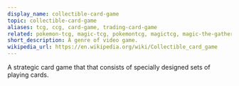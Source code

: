 ```yaml
---
display_name: collectible-card-game
topic: collectible-card-game
aliases: tcg, ccg, card-game, trading-card-game
related: pokemon-tcg, magic-tcg, pokemontcg, magictcg, magic-the-gathering
short_description: A genre of video game.
wikipedia_url: https://en.wikipedia.org/wiki/Collectible_card_game
---
```

A strategic card game that that consists of specially designed sets of playing cards.